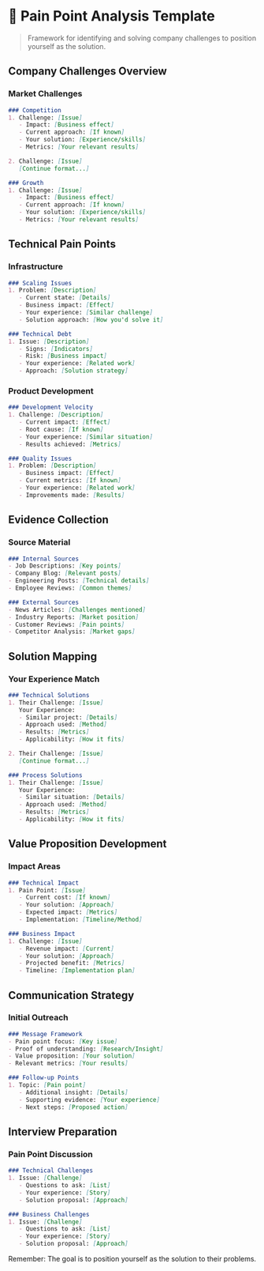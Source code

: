 # 🎯 Pain Point Analysis Template

> Framework for identifying and solving company challenges to position yourself as the solution.

## Company Challenges Overview

### Market Challenges
```markdown
### Competition
1. Challenge: [Issue]
   - Impact: [Business effect]
   - Current approach: [If known]
   - Your solution: [Experience/skills]
   - Metrics: [Your relevant results]

2. Challenge: [Issue]
   [Continue format...]

### Growth
1. Challenge: [Issue]
   - Impact: [Business effect]
   - Current approach: [If known]
   - Your solution: [Experience/skills]
   - Metrics: [Your relevant results]
```

## Technical Pain Points

### Infrastructure
```markdown
### Scaling Issues
1. Problem: [Description]
   - Current state: [Details]
   - Business impact: [Effect]
   - Your experience: [Similar challenge]
   - Solution approach: [How you'd solve it]

### Technical Debt
1. Issue: [Description]
   - Signs: [Indicators]
   - Risk: [Business impact]
   - Your experience: [Related work]
   - Approach: [Solution strategy]
```

### Product Development
```markdown
### Development Velocity
1. Challenge: [Description]
   - Current impact: [Effect]
   - Root cause: [If known]
   - Your experience: [Similar situation]
   - Results achieved: [Metrics]

### Quality Issues
1. Problem: [Description]
   - Business impact: [Effect]
   - Current metrics: [If known]
   - Your experience: [Related work]
   - Improvements made: [Results]
```

## Evidence Collection

### Source Material
```markdown
### Internal Sources
- Job Descriptions: [Key points]
- Company Blog: [Relevant posts]
- Engineering Posts: [Technical details]
- Employee Reviews: [Common themes]

### External Sources
- News Articles: [Challenges mentioned]
- Industry Reports: [Market position]
- Customer Reviews: [Pain points]
- Competitor Analysis: [Market gaps]
```

## Solution Mapping

### Your Experience Match
```markdown
### Technical Solutions
1. Their Challenge: [Issue]
   Your Experience:
   - Similar project: [Details]
   - Approach used: [Method]
   - Results: [Metrics]
   - Applicability: [How it fits]

2. Their Challenge: [Issue]
   [Continue format...]

### Process Solutions
1. Their Challenge: [Issue]
   Your Experience:
   - Similar situation: [Details]
   - Approach used: [Method]
   - Results: [Metrics]
   - Applicability: [How it fits]
```

## Value Proposition Development

### Impact Areas
```markdown
### Technical Impact
1. Pain Point: [Issue]
   - Current cost: [If known]
   - Your solution: [Approach]
   - Expected impact: [Metrics]
   - Implementation: [Timeline/Method]

### Business Impact
1. Challenge: [Issue]
   - Revenue impact: [Current]
   - Your solution: [Approach]
   - Projected benefit: [Metrics]
   - Timeline: [Implementation plan]
```

## Communication Strategy

### Initial Outreach
```markdown
### Message Framework
- Pain point focus: [Key issue]
- Proof of understanding: [Research/Insight]
- Value proposition: [Your solution]
- Relevant metrics: [Your results]

### Follow-up Points
1. Topic: [Pain point]
   - Additional insight: [Details]
   - Supporting evidence: [Your experience]
   - Next steps: [Proposed action]
```

## Interview Preparation

### Pain Point Discussion
```markdown
### Technical Challenges
1. Issue: [Challenge]
   - Questions to ask: [List]
   - Your experience: [Story]
   - Solution proposal: [Approach]

### Business Challenges
1. Issue: [Challenge]
   - Questions to ask: [List]
   - Your experience: [Story]
   - Solution proposal: [Approach]
```

Remember: The goal is to position yourself as the solution to their problems.
